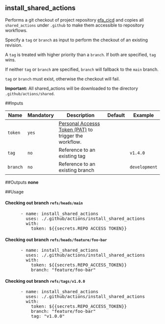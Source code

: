 ## install_shared_actions

Performs a git checkout of project repository [efa_cicd](https://github.com/EFA-FHB/efa_cicd) and 
copies all `shared_actions` under `.github` to make them accessible to repository workflows. 

Specify a `tag` or `branch` as input to perform the checkout of an existing revision.

A `tag` is treated with higher priority than a `branch`. If both are specified, `tag` wins.

If neither `tag` or `branch` are specified, `branch` will fallback to the `main` branch.

`tag` or `branch` must exist, otherwise the checkout will fail.

**Important:**
All shared_actions will be downloaded to the directory `.github/actions/shared`. 

##Inputs

Name | Mandatory | Description | Default | Example
-- | -- | -- | -- | --
`token` | `yes` | [Personal Accesss Token (PAT)](https://docs.github.com/en/authentication/keeping-your-account-and-data-secure/creating-a-personal-access-token) to trigger the workflow. |  | 
`tag` | `no` | Reference to an existing tag |  | `v1.4.0` 
`branch` | `no` | Reference to an existing branch |  | `development` 

##Outputs
**none**

##Usage

#### Checking out branch `refs/heads/main`
<pre>
      - name: install_shared_actions
        uses: ./.github/actions/install_shared_actions
        with:
          token: ${{secrets.REPO_ACCESS_TOKEN}}
</pre>

#### Checking out branch `refs/heads/feature/foo-bar`
<pre>
      - name: install_shared_actions
        uses: ./.github/actions/install_shared_actions
        with:
          token: ${{secrets.REPO_ACCESS_TOKEN}}
          branch: "feature/foo-bar"
</pre>

#### Checking out branch `refs/tags/v1.0.0`
<pre>
      - name: install_shared_actions
        uses: ./.github/actions/install_shared_actions
        with:
          token: ${{secrets.REPO_ACCESS_TOKEN}}
          branch: "feature/foo-bar"
          tag: "v1.0.0"
</pre>



